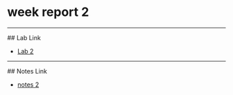 # week report 2
<hr>
## Lab Link

* [Lab 2](https://github.com/WhatBackdoor/cis106/tree/main/Labs/lab2)
<hr>
## Notes Link

* [notes 2](https://github.com/WhatBackdoor/cis106/tree/main/notes)